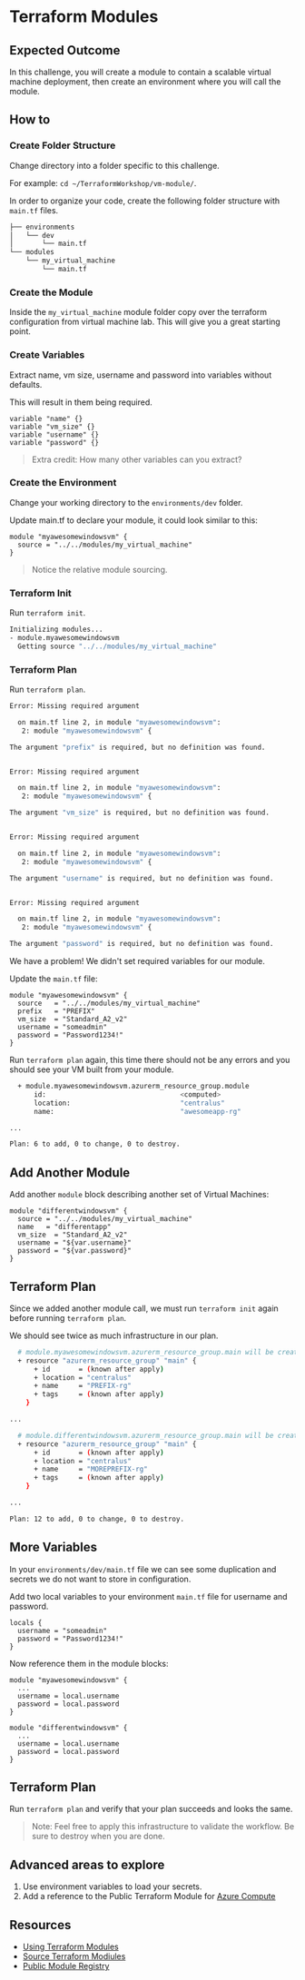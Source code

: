 # Terraform Modules

## Expected Outcome

In this challenge, you will create a module to contain a scalable virtual machine deployment, then create an environment where you will call the module.

## How to

### Create Folder Structure

Change directory into a folder specific to this challenge.

For example: `cd ~/TerraformWorkshop/vm-module/`.

In order to organize your code, create the following folder structure with `main.tf` files.

```sh
├── environments
│   └── dev
│       └── main.tf
└── modules
    └── my_virtual_machine
        └── main.tf
```

### Create the Module

Inside the `my_virtual_machine` module folder copy over the terraform configuration from virtual machine lab.
This will give you a great starting point.

### Create Variables

Extract name, vm size, username and password into variables without defaults.

This will result in them being required.

```hcl
variable "name" {}
variable "vm_size" {}
variable "username" {}
variable "password" {}
```

> Extra credit: How many other variables can you extract?

### Create the Environment

Change your working directory to the `environments/dev` folder.

Update main.tf to declare your module, it could look similar to this:

```hcl
module "myawesomewindowsvm" {
  source = "../../modules/my_virtual_machine"
}
```

> Notice the relative module sourcing.

### Terraform Init

Run `terraform init`.

```sh
Initializing modules...
- module.myawesomewindowsvm
  Getting source "../../modules/my_virtual_machine"
```

### Terraform Plan

Run `terraform plan`.

```sh
Error: Missing required argument

  on main.tf line 2, in module "myawesomewindowsvm":
   2: module "myawesomewindowsvm" {

The argument "prefix" is required, but no definition was found.


Error: Missing required argument

  on main.tf line 2, in module "myawesomewindowsvm":
   2: module "myawesomewindowsvm" {

The argument "vm_size" is required, but no definition was found.


Error: Missing required argument

  on main.tf line 2, in module "myawesomewindowsvm":
   2: module "myawesomewindowsvm" {

The argument "username" is required, but no definition was found.


Error: Missing required argument

  on main.tf line 2, in module "myawesomewindowsvm":
   2: module "myawesomewindowsvm" {

The argument "password" is required, but no definition was found.
```

We have a problem! We didn't set required variables for our module.

Update the `main.tf` file:

```hcl
module "myawesomewindowsvm" {
  source   = "../../modules/my_virtual_machine"
  prefix   = "PREFIX"
  vm_size  = "Standard_A2_v2"
  username = "someadmin"
  password = "Password1234!"
}
```

Run `terraform plan` again, this time there should not be any errors and you should see your VM built from your module.

```sh
  + module.myawesomewindowsvm.azurerm_resource_group.module
      id:                                 <computed>
      location:                           "centralus"
      name:                               "awesomeapp-rg"

...

Plan: 6 to add, 0 to change, 0 to destroy.
```

## Add Another Module

Add another `module` block describing another set of Virtual Machines:

```hcl
module "differentwindowsvm" {
  source = "../../modules/my_virtual_machine"
  name   = "differentapp"
  vm_size  = "Standard_A2_v2"
  username = "${var.username}"
  password = "${var.password}"
}
```

## Terraform Plan

Since we added another module call, we must run `terraform init` again before running `terraform plan`.

We should see twice as much infrastructure in our plan.

```sh
  # module.myawesomewindowsvm.azurerm_resource_group.main will be created
  + resource "azurerm_resource_group" "main" {
      + id       = (known after apply)
      + location = "centralus"
      + name     = "PREFIX-rg"
      + tags     = (known after apply)
    }

...

  # module.differentwindowsvm.azurerm_resource_group.main will be created
  + resource "azurerm_resource_group" "main" {
      + id       = (known after apply)
      + location = "centralus"
      + name     = "MOREPREFIX-rg"
      + tags     = (known after apply)
    }

...

Plan: 12 to add, 0 to change, 0 to destroy.

```

## More Variables

In your `environments/dev/main.tf` file we can see some duplication and secrets we do not want to store in configuration.

Add two local variables to your environment `main.tf` file for username and password.

```hcl
locals {
  username = "someadmin"
  password = "Password1234!"
}
```

Now reference them in the module blocks:

```hcl
module "myawesomewindowsvm" {
  ...
  username = local.username
  password = local.password
}

module "differentwindowsvm" {
  ...
  username = local.username
  password = local.password
}
```

## Terraform Plan

Run `terraform plan` and verify that your plan succeeds and looks the same.

> Note: Feel free to apply this infrastructure to validate the workflow. Be sure to destroy when you are done.

## Advanced areas to explore

1. Use environment variables to load your secrets.
2. Add a reference to the Public Terraform Module for [Azure Compute](https://registry.terraform.io/modules/Azure/compute/azurerm)

## Resources

- [Using Terraform Modules](https://www.terraform.io/docs/modules/usage.html)
- [Source Terraform Modiules](https://www.terraform.io/docs/modules/sources.html)
- [Public Module Registry](https://www.terraform.io/docs/registry/index.html)

